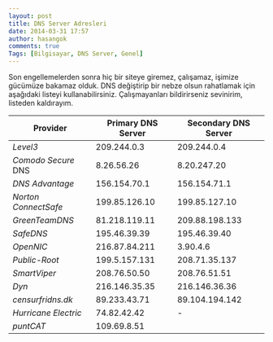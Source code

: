 ```yaml
---
layout: post
title: DNS Server Adresleri
date: 2014-03-31 17:57
author: hasangok
comments: true
Tags: [Bilgisayar, DNS Server, Genel]
---
```

Son engellemelerden sonra hiç bir siteye giremez, çalışamaz, işimize gücümüze bakamaz olduk. DNS değiştirip bir nebze olsun rahatlamak için aşağıdaki listeyi kullanabilirsiniz. Çalışmayanları bildirirseniz sevinirim, listeden kaldırayım.

| **Provider**         | **Primary DNS Server** | **Secondary DNS Server**  |
| -------------------- | ---------------------- | --------------------------|
| *Level3*             | 209.244.0.3            | 209.244.0.4               |
| *Comodo Secure* DNS  | 8.26.56.26             | 8.20.247.20               |
| *DNS Advantage*      | 156.154.70.1           | 156.154.71.1              |
| *Norton ConnectSafe* | 199.85.126.10          | 199.85.127.10             |
| *GreenTeamDNS*       | 81.218.119.11          | 209.88.198.133            |
| *SafeDNS*            | 195.46.39.39           | 195.46.39.40              |
| *OpenNIC*            |  216.87.84.211         | 3.90.4.6                  |
| *Public-Root*        |  199.5.157.131         |  208.71.35.137            |
| *SmartViper*         | 208.76.50.50           | 208.76.51.51              |
| *Dyn*                | 216.146.35.35          | 216.146.36.36             |
| *censurfridns.dk*    | 89.233.43.71           | 89.104.194.142            |
| *Hurricane Electric* | 74.82.42.42            | -                         |
| *puntCAT*            | 109.69.8.51            |                           |